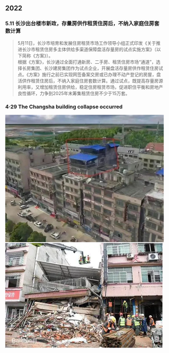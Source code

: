## 2022
### 5.11 长沙出台楼市新政，存量房供作租赁住房后，不纳入家庭住房套数计算
> 5月11日，长沙市培育和发展住房租赁市场工作领导小组正式印发《关于推进长沙市租赁住房多主体供给多渠道保障盘活存量房的试点实施方案》（以下简称《方案》）。   
> 根据《方案》，长沙通过全面打通新房、二手房、租赁住房市场“通道”，选择长房集团、长沙建房集团作为试点企业，开展盘活存量房供作租赁住房试点。《方案》施行之前已实现网签备案交房或已办理不动产登记的房屋，盘活供作租赁住房后，不纳入家庭住房套数计算。通过试点，既提高存量房源利用率，又增加租赁住房供给，稳定住房租赁市场，促进职住平衡和房地产良性循环，力争到2025年末筹集租赁住房不少于15万套。

### 4·29 The Changsha building collapse occurred
![before](./img/v2-a49600d8825a8e88d14ced1501736d41_720w.jpg)
![after](./img/8b13632762d0f703918fd60096a9463d269758ee6fe9.webp)